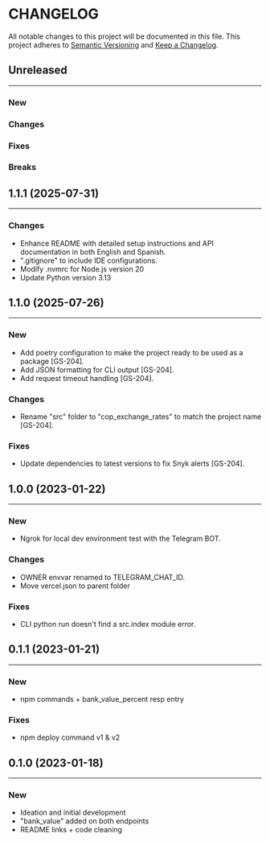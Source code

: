 # CHANGELOG

All notable changes to this project will be documented in this file.
This project adheres to [Semantic Versioning](http://semver.org/) and [Keep a Changelog](http://keepachangelog.com/).



## Unreleased
---

### New

### Changes

### Fixes

### Breaks


## 1.1.1 (2025-07-31)
---

### Changes
- Enhance README with detailed setup instructions and API documentation in both English and Spanish.
- ".gitignore" to include IDE configurations.
- Modify .nvmrc for Node.js version 20
- Update Python version 3.13


## 1.1.0 (2025-07-26)
---

### New
- Add poetry configuration to make the project ready to be used as a package [GS-204].
- Add JSON formatting for CLI output [GS-204].
- Add request timeout handling [GS-204].

### Changes
- Rename "src" folder to "cop_exchange_rates" to match the project name [GS-204].

### Fixes
- Update dependencies to latest versions to fix Snyk alerts [GS-204].


## 1.0.0 (2023-01-22)
---

### New
- Ngrok for local dev environment test with the Telegram BOT.

### Changes
- OWNER envvar renamed to TELEGRAM_CHAT_ID.
- Move vercel.json to parent folder

### Fixes
- CLI python run doesn't find a src.index module error.


## 0.1.1 (2023-01-21)
---

### New
- npm commands + bank_value_percent resp entry

### Fixes
- npm deploy command v1 & v2


## 0.1.0 (2023-01-18)
---

### New
- Ideation and initial development
- "bank_value" added on both endpoints
- README links + code cleaning
